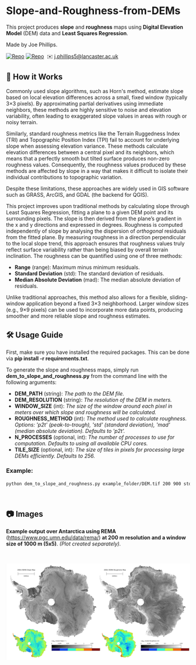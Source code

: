 # Slope-and-Roughness-from-DEMs

This project produces **slope** and **roughness** maps using **Digital Elevation Model** (DEM) data and **Least Squares Regression**.

Made by Joe Phillips.

[![Repo](https://badgen.net/badge/icon/GitHub/green?icon=github&label)](https://github.com/Joe-Phillips)
[![Repo](https://badgen.net/badge/icon/linkedin/blue?icon=linkedin&label)](https://www.linkedin.com/in/joe-b-phillips/)
&nbsp;✉️ j.phillips5@lancaster.ac.uk

## :toolbox: How it Works

Commonly used slope algorithms, such as Horn's method, estimate slope based on local elevation differences across a small, fixed window (typically 3×3 pixels). By approximating partial derivatives using immediate neighbors, these methods are highly sensitive to noise and elevation variability, often leading to exaggerated slope values in areas with rough or noisy terrain.

Similarly, standard roughness metrics like the Terrain Ruggedness Index (TRI) and Topographic Position Index (TPI) fail to account for underlying slope when assessing elevation variance. These methods calculate elevation differences between a central pixel and its neighbors, which means that a perfectly smooth but tilted surface produces non-zero roughness values. Consequently, the roughness values produced by these methods are affected by slope in a way that makes it difficult to isolate their individual contributions to topographic variation.

Despite these limitations, these approaches are widely used in GIS software such as GRASS, ArcGIS, and GDAL (the backend for QGIS).

This project improves upon traditional methods by calculating slope through Least Squares Regression, fitting a plane to a given DEM point and its surrounding pixels. The slope is then derived from the plane’s gradient in the x and y directions and expressed in degrees. Roughness is computed independently of slope by analysing the dispersion of _orthogonal_ residuals from the fitted plane. By measuring roughness in a direction perpendicular to the local slope trend, this approach ensures that roughness values truly reflect surface variability rather than being biased by overall terrain inclination. The roughness can be quantified using one of three methods:

- **Range** (range): Maximum minus minimum residuals.
- **Standard Deviation** (std): The standard deviation of residuals.
- **Median Absolute Deviation** (mad): The median absolute deviation of residuals.

Unlike traditional approaches, this method also allows for a flexible, sliding-window application beyond a fixed 3×3 neighborhood. Larger window sizes (e.g., 9×9 pixels) can be used to incorporate more data points, producing smoother and more reliable slope and roughness estimates.

## 🛠️ Usage Guide

First, make sure you have installed the required packages. This can be done via **pip install -r requirements.txt**.

To generate the slope and roughness maps, simply run **dem_to_slope_and_roughness.py** from the command line with the following arguments:

- **DEM_PATH** (string): *The path to the DEM file.*
- **DEM_RESOLUTION** (string): *The resolution of the DEM in meters.*
- **WINDOW_SIZE** (int): *The size of the window around each pixel in meters over which slope and roughness will be calculated.*
- **ROUGHNESS_METHOD** (int): *The method used to calculate roughness. Options: 'p2t' (peak-to-trough), 'std' (standard deviation), 'mad' (median absolute deviation). Defaults to 'p2t'.*
- **N_PROCESSES** (optional, int): *The number of processes to use for computation. Defaults to using all available CPU cores.*
- **TILE_SIZE** (optional, int): *The size of tiles in pixels for processing large DEMs efficiently. Defaults to 256.*

### Example:

```sh
python dem_to_slope_and_roughness.py example_folder/DEM.tif 200 900 std --n_processes 4 --tile_size 256
```

<br>

## :camera: Images
**Example output over Antarctica using REMA** (https://www.pgc.umn.edu/data/rema/) **at 200 m resolution and a window size of 1000 m (5x5)**. *(Plot created separately).*

<br>

![alt text](https://github.com/Joe-Phillips/DEM-to-Slope-and-Roughness/blob/main/example_output.png?raw=true)


